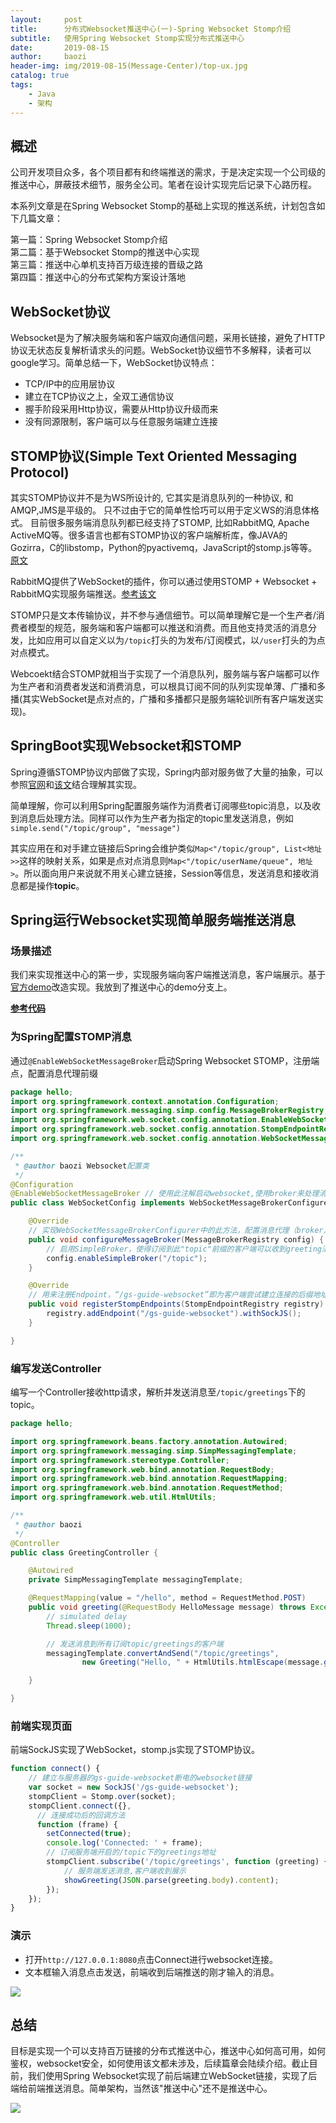 ```yaml
---
layout:     post
title:      分布式Websocket推送中心(一)-Spring Websocket Stomp介绍
subtitle:   使用Spring Websocket Stomp实现分布式推送中心
date:       2019-08-15
author:     baozi
header-img: img/2019-08-15(Message-Center)/top-ux.jpg
catalog: true 						
tags:								
    - Java
    - 架构
---
```


## 概述
公司开发项目众多，各个项目都有和终端推送的需求，于是决定实现一个公司级的推送中心，屏蔽技术细节，服务全公司。笔者在设计实现完后记录下心路历程。

本系列文章是在Spring Websocket Stomp的基础上实现的推送系统，计划包含如下几篇文章：

第一篇：Spring Websocket Stomp介绍<br>
第二篇：基于Websocket Stomp的推送中心实现<br>
第三篇：推送中心单机支持百万级连接的晋级之路<br>
第四篇：推送中心的分布式架构方案设计落地<br>

## WebSocket协议
Websocket是为了解决服务端和客户端双向通信问题，采用长链接，避免了HTTP协议无状态反复解析请求头的问题。WebSocket协议细节不多解释，读者可以google学习。简单总结一下，WebSocket协议特点：
- TCP/IP中的应用层协议
- 建立在TCP协议之上，全双工通信协议
- 握手阶段采用Http协议，需要从Http协议升级而来
- 没有同源限制，客户端可以与任意服务端建立连接

## STOMP协议(Simple Text Oriented Messaging Protocol)
其实STOMP协议并不是为WS所设计的, 它其实是消息队列的一种协议, 和AMQP,JMS是平级的。 只不过由于它的简单性恰巧可以用于定义WS的消息体格式。
目前很多服务端消息队列都已经支持了STOMP, 比如RabbitMQ, Apache ActiveMQ等。很多语言也都有STOMP协议的客户端解析库，像JAVA的Gozirra，C的libstomp，Python的pyactivemq，JavaScript的stomp.js等等。[原文](https://juejin.im/post/5b7071ade51d45665816f8c0)

RabbitMQ提供了WebSocket的插件，你可以通过使用STOMP + Websocket + RabbitMQ实现服务端推送。[参考该文](https://www.ibm.com/developerworks/cn/opensource/os-cn-rabbit-mq/index.html)

STOMP只是文本传输协议，并不参与通信细节。可以简单理解它是一个生产者/消费者模型的规范，服务端和客户端都可以推送和消费。而且他支持灵活的消息分发，比如应用可以自定义以为`/topic`打头的为发布/订阅模式，以`/user`打头的为点对点模式。

Webcoekt结合STOMP就相当于实现了一个消息队列，服务端与客户端都可以作为生产者和消费者发送和消费消息，可以根具订阅不同的队列实现单薄、广播和多播(其实WebSocket是点对点的，广播和多播都只是服务端轮训所有客户端发送实现)。

## SpringBoot实现Websocket和STOMP
Spring遵循STOMP协议内部做了实现，Spring内部对服务做了大量的抽象，可以参照[官网](https://docs.spring.io/spring/docs/5.0.0.BUILD-SNAPSHOT/spring-framework-reference/html/websocket.html)和[该文](https://juejin.im/post/5b7071ade51d45665816f8c0#heading-20)结合理解其实现。

简单理解，你可以利用Spring配置服务端作为消费者订阅哪些topic消息，以及收到消息后处理方法。同样可以作为生产者为指定的topic里发送消息，例如`simple.send("/topic/group", "message")`

其实应用在和对手建立链接后Spring会维护类似`Map<"/topic/group", List<地址>>`这样的映射关系，如果是点对点消息则`Map<"/topic/userName/queue", 地址>`。所以面向用户来说就不用关心建立链接，Session等信息，发送消息和接收消息都是操作**topic**。

## Spring运行Websocket实现简单服务端推送消息
### 场景描述
我们来实现推送中心的第一步，实现服务端向客户端推送消息，客户端展示。基于[官方demo](https://spring.io/guides/gs/messaging-stomp-websocket/)改造实现。我放到了推送中心的demo分支上。

**[参考代码](https://github.com/shibd/msg-center/tree/simple/demo)**

### 为Spring配置STOMP消息
通过`@EnableWebSocketMessageBroker`启动Spring Websocket STOMP，注册端点，配置消息代理前缀
``` java
package hello;
import org.springframework.context.annotation.Configuration;
import org.springframework.messaging.simp.config.MessageBrokerRegistry;
import org.springframework.web.socket.config.annotation.EnableWebSocketMessageBroker;
import org.springframework.web.socket.config.annotation.StompEndpointRegistry;
import org.springframework.web.socket.config.annotation.WebSocketMessageBrokerConfigurer;

/**
 * @author baozi Websocket配置类
 */
@Configuration
@EnableWebSocketMessageBroker // 使用此注解启动websocket,使用broker来处理消息
public class WebSocketConfig implements WebSocketMessageBrokerConfigurer {

	@Override
	// 实现WebSocketMessageBrokerConfigurer中的此方法，配置消息代理（broker）
	public void configureMessageBroker(MessageBrokerRegistry config) {
		// 启用SimpleBroker，使得订阅到此"topic"前缀的客户端可以收到greeting消息.
		config.enableSimpleBroker("/topic");
	}

	@Override
	// 用来注册Endpoint，“/gs-guide-websocket”即为客户端尝试建立连接的后缀地址。
	public void registerStompEndpoints(StompEndpointRegistry registry) {
		registry.addEndpoint("/gs-guide-websocket").withSockJS();
	}

}
```

### 编写发送Controller
编写一个Controller接收http请求，解析并发送消息至`/topic/greetings`下的topic。
``` java
package hello;

import org.springframework.beans.factory.annotation.Autowired;
import org.springframework.messaging.simp.SimpMessagingTemplate;
import org.springframework.stereotype.Controller;
import org.springframework.web.bind.annotation.RequestBody;
import org.springframework.web.bind.annotation.RequestMapping;
import org.springframework.web.bind.annotation.RequestMethod;
import org.springframework.web.util.HtmlUtils;

/**
 * @author baozi
 */
@Controller
public class GreetingController {

	@Autowired
	private SimpMessagingTemplate messagingTemplate;

	@RequestMapping(value = "/hello", method = RequestMethod.POST)
	public void greeting(@RequestBody HelloMessage message) throws Exception {
		// simulated delay
		Thread.sleep(1000);

		// 发送消息到所有订阅topic/greetings的客户端
		messagingTemplate.convertAndSend("/topic/greetings",
				new Greeting("Hello, " + HtmlUtils.htmlEscape(message.getName()) + "!"));

	}

}
```
### 前端实现页面
前端SockJS实现了WebSocket，stomp.js实现了STOMP协议。
``` javascript
function connect() {
    // 建立与服务器的gs-guide-websocket断电的websocket链接
    var socket = new SockJS('/gs-guide-websocket');
    stompClient = Stomp.over(socket);
    stompClient.connect({}, 
      // 连接成功后的回调方法
      function (frame) {
        setConnected(true);
        console.log('Connected: ' + frame);
        // 订阅服务端开启的/topic下的greetings地址
        stompClient.subscribe('/topic/greetings', function (greeting) {
            // 服务端发送消息,客户端收到展示
            showGreeting(JSON.parse(greeting.body).content);
        });
    });
}
```

### 演示

- 打开`http://127.0.0.1:8080`点击Connect进行websocket连接。
- 文本框输入消息点击发送，前端收到后端推送的刚才输入的消息。

![](/img/2019-08-15(Message-Center)/msg-ui.jpg)


## 总结
目标是实现一个可以支持百万链接的分布式推送中心，推送中心如何高可用，如何鉴权，websocket安全，如何使用该文都未涉及，后续篇章会陆续介绍。截止目前，我们使用Spring Websocket实现了前后端建立WebSocket链接，实现了后端给前端推送消息。简单架构，当然该"推送中心"还不是推送中心。

![](/img/2019-08-15(Message-Center)/architecture1.jpg)